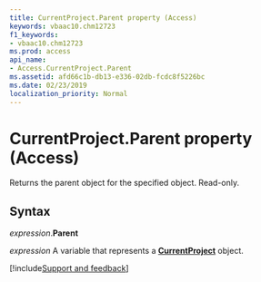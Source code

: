 ```yaml
---
title: CurrentProject.Parent property (Access)
keywords: vbaac10.chm12723
f1_keywords:
- vbaac10.chm12723
ms.prod: access
api_name:
- Access.CurrentProject.Parent
ms.assetid: afd66c1b-db13-e336-02db-fcdc8f5226bc
ms.date: 02/23/2019
localization_priority: Normal
---
```



# CurrentProject.Parent property (Access)

Returns the parent object for the specified object. Read-only.


## Syntax

_expression_.**Parent**

_expression_ A variable that represents a **[CurrentProject](Access.CurrentProject.md)** object.





[!include[Support and feedback](~/includes/feedback-boilerplate.md)]
